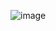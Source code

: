 ![image](https://user-images.githubusercontent.com/101209771/165584343-af9f64eb-c53e-49db-9490-bf36a045c43a.png)
